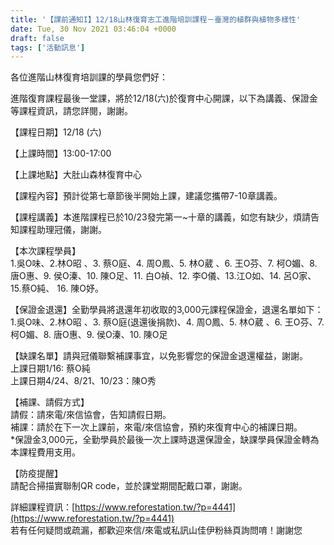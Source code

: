 ```yaml
---
title: '【課前通知I】12/18山林復育志工進階培訓課程－臺灣的植群與植物多樣性'
date: Tue, 30 Nov 2021 03:46:04 +0000
draft: false
tags: ['活動訊息']
---
```


各位進階山林復育培訓課的學員您們好：

進階復育課程最後一堂課，將於12/18(六)於復育中心開課，以下為講義、保證金等課程資訊，請您詳閱，謝謝。

【課程日期】12/18 (六)

【上課時間】13:00-17:00

【上課地點】大肚山森林復育中心

【課程內容】預計從第七章節後半開始上課，建議您攜帶7-10章講義。

【課程講義】本進階課程已於10/23發完第一~十章的講義，如您有缺少，煩請告知課程助理冠儀，謝謝。

【本次課程學員】  
1.吳O味、2.林O昭 、3. 蔡O庭、4. 周O鳳、5. 林O葳 、6. 王O芬、7. 柯O媚、8. 唐O惠、9. 侯O溱、10. 陳O足、11. 白O禎、12. 李O儀、13.江O如、14. 呂O家、15.蔡O純、 16. 陳O妤。

【保證金退還】全勤學員將退還年初收取的3,000元課程保證金，退還名單如下：  
1.吳O味、2.林O昭 、3. 蔡O庭(退還後捐款)、4. 周O鳳、5. 林O葳 、6. 王O芬、7. 柯O媚、8. 唐O惠、9. 侯O溱、10. 陳O足

【缺課名單】請與冠儀聯繫補課事宜，以免影響您的保證金退還權益，謝謝。  
上課日期1/16: 蔡O純  
上課日期4/24、8/21、10/23：陳O秀

【補課、請假方式】  
請假：請來電/來信協會，告知請假日期。  
補課：請於在下一次上課前，來電/來信協會，預約來復育中心的補課日期。  
\*保證金3,000元，全勤學員於最後一次上課時退還保證金，缺課學員保證金轉為本課程費用支用。

【防疫提醒】  
請配合掃描實聯制QR code，並於課堂期間配戴口罩，謝謝。

詳細課程資訊：[https://www.reforestation.tw/?p=4441](https://www.reforestation.tw/?p=4441)  
若有任何疑問或疏漏，都歡迎來信/來電或私訊山佳伊粉絲頁詢問唷！謝謝您